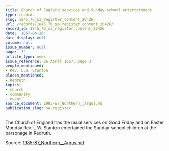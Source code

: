 ```yaml
---
title: Church of England services and Sunday-school entertainment
type: records
slug: 1845_76_sa_register_content_20426
url: /records/1845_76_sa_register_content_20426/
record_id: 1845_76_sa_register_content_20426
date: '1867-04-26'
date_display: null
volume: null
issue_number: null
page: '3'
article_type: news
issue_reference: 26 April 1867, page 3
people_mentioned:
- Rev. L.W. Stanton
places_mentioned:
- Redruth
topics:
- church
- community
- event
source_document: 1985-87_Northern__Argus.md
publication_slug: sa-register
---
```


The Church of England has the usual services on Good Friday and on Easter Monday Rev. L.W. Stanton entertained the Sunday-school children at the parsonage in Redruth.

Source: [1985-87_Northern__Argus.md](/downloads/markdown/1985-87_Northern__Argus.md)
